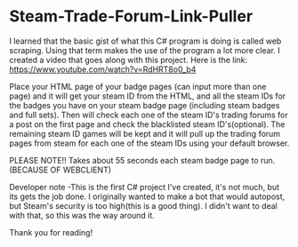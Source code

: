 # Steam-Trade-Forum-Link-Puller

I learned that the basic gist of what this C# program is doing is called web scraping. Using that term makes the use of the program a lot more clear. I created a video that goes along with this project. Here is the link: https://www.youtube.com/watch?v=RdHRT8o0_b4

Place your HTML page of your badge pages (can input more than one page) and it will get your steam ID from the HTML, 
and all the steam IDs for the badges you have on your steam badge page (including steam badges and full sets). 
Then will check each one of the steam ID's trading forums for a post on the first page and check the blacklisted steam ID's(optional). 
The remaining steam ID games will be kept and it will pull up the trading forum pages from steam for each one of the steam IDs using 
your default browser. 

PLEASE NOTE!!
Takes about 55 seconds each steam badge page to run. (BECAUSE OF WEBCLIENT)

Developer note
-This is the first C# project I've created, it's not much, but its gets the job done. I originally wanted to make a bot that would autopost, but Steam's security is too high(this is a good thing). I didn't want to deal with that, so this was the way around it. 

Thank you for reading!
